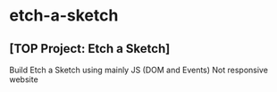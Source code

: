 # etch-a-sketch
<h2>[TOP Project: Etch a Sketch]</h2>

Build Etch a Sketch using mainly JS (DOM and Events)
</em>Not responsive website</em>